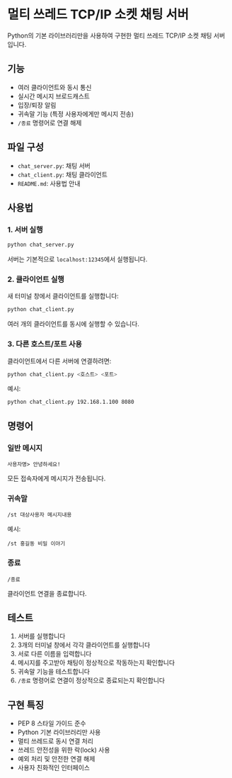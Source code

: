 # 멀티 쓰레드 TCP/IP 소켓 채팅 서버

Python의 기본 라이브러리만을 사용하여 구현한 멀티 쓰레드 TCP/IP 소켓 채팅 서버입니다.

## 기능

- 여러 클라이언트와 동시 통신
- 실시간 메시지 브로드캐스트
- 입장/퇴장 알림
- 귀속말 기능 (특정 사용자에게만 메시지 전송)
- `/종료` 명령어로 연결 해제

## 파일 구성

- `chat_server.py`: 채팅 서버
- `chat_client.py`: 채팅 클라이언트
- `README.md`: 사용법 안내

## 사용법

### 1. 서버 실행

```bash
python chat_server.py
```

서버는 기본적으로 `localhost:12345`에서 실행됩니다.

### 2. 클라이언트 실행

새 터미널 창에서 클라이언트를 실행합니다:

```bash
python chat_client.py
```

여러 개의 클라이언트를 동시에 실행할 수 있습니다.

### 3. 다른 호스트/포트 사용

클라이언트에서 다른 서버에 연결하려면:

```bash
python chat_client.py <호스트> <포트>
```

예시:

```bash
python chat_client.py 192.168.1.100 8080
```

## 명령어

### 일반 메시지

```
사용자명> 안녕하세요!
```

모든 접속자에게 메시지가 전송됩니다.

### 귀속말

```
/st 대상사용자 메시지내용
```

예시:

```
/st 홍길동 비밀 이야기
```

### 종료

```
/종료
```

클라이언트 연결을 종료합니다.

## 테스트

1. 서버를 실행합니다
2. 3개의 터미널 창에서 각각 클라이언트를 실행합니다
3. 서로 다른 이름을 입력합니다
4. 메시지를 주고받아 채팅이 정상적으로 작동하는지 확인합니다
5. 귀속말 기능을 테스트합니다
6. `/종료` 명령어로 연결이 정상적으로 종료되는지 확인합니다

## 구현 특징

- PEP 8 스타일 가이드 준수
- Python 기본 라이브러리만 사용
- 멀티 쓰레드로 동시 연결 처리
- 쓰레드 안전성을 위한 락(lock) 사용
- 예외 처리 및 안전한 연결 해제
- 사용자 친화적인 인터페이스
